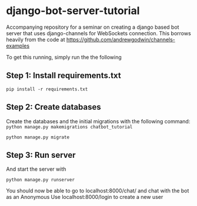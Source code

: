 # django-bot-server-tutorial

Accompanying repository for a seminar on creating a django based bot server that uses django-channels for  WebSockets connection. This borrows heavily from the code at https://github.com/andrewgodwin/channels-examples 



To get this running, simply run the  the following 

## Step 1: Install requirements.txt

`pip install -r requirements.txt`

## Step 2: Create databases

Create the databases and the initial migrations with the following command:<br />
`python manage.py makemigrations chatbot_tutorial` 

`python manage.py migrate`

## Step 3: Run server

And start the server with 

`python manage.py runserver`

You should now be able to go to localhost:8000/chat/ and chat with the bot as an Anonymous
Use localhost:8000/login to create a new user 
